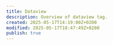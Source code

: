 ```yaml
---
title: Dataview
description: Overview of dataview tag.
created: 2025-05-17T14:19:00Z+0200
modified: 2025-05-17T18:47:49Z+0200
publish: true
---
```

